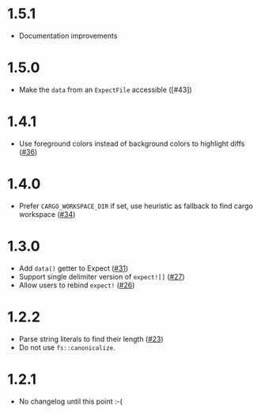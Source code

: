 # 1.5.1

* Documentation improvements

# 1.5.0

* Make the `data` from an `ExpectFile` accessible ([#43])

# 1.4.1

* Use foreground colors instead of background colors to highlight diffs ([#36])

# 1.4.0

* Prefer `CARGO_WORKSPACE_DIR` if set, use heuristic as fallback to find cargo workspace ([#34])

# 1.3.0

* Add `data()` getter to Expect ([#31])
* Support single delimiter version of `expect![]` ([#27])
* Allow users to rebind `expect!` ([#26])

# 1.2.2

* Parse string literals to find their length ([#23])
* Do not use `fs::canonicalize`.

# 1.2.1

* No changelog until this point :-(

[#36]: https://github.com/rust-analyzer/expect-test/pull/36
[#34]: https://github.com/rust-analyzer/expect-test/pull/34
[#31]: https://github.com/rust-analyzer/expect-test/pull/31
[#27]: https://github.com/rust-analyzer/expect-test/pull/27
[#26]: https://github.com/rust-analyzer/expect-test/pull/26
[#23]: https://github.com/rust-analyzer/expect-test/pull/23
